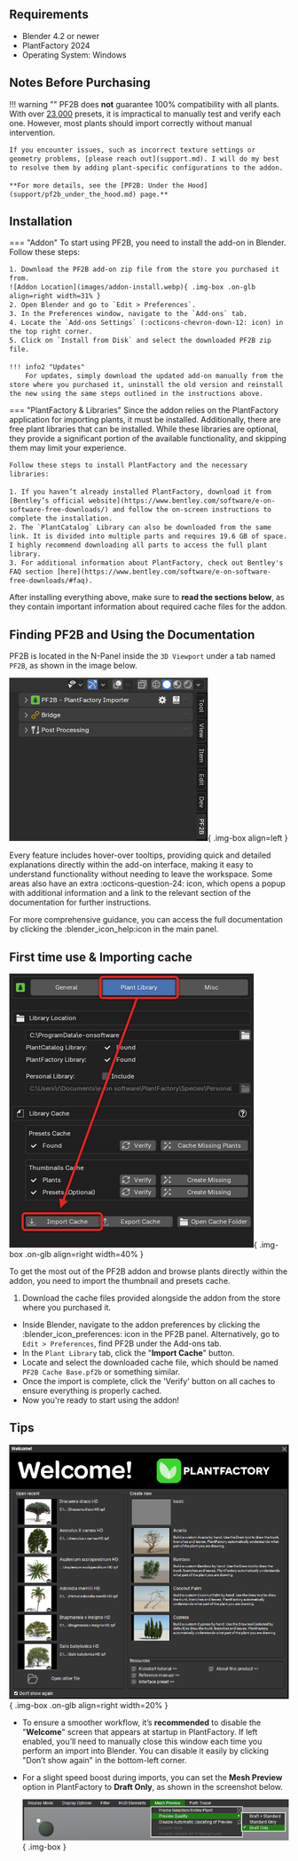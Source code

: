 ## Requirements

- Blender 4.2 or newer
- PlantFactory 2024
- Operating System: Windows


## Notes Before Purchasing

!!! warning ""
    PF2B does **not** guarantee 100% compatibility with all plants. With over [23,000](plants.md) presets, it is impractical to manually test and verify each one. However, most plants should import correctly without manual intervention.

    If you encounter issues, such as incorrect texture settings or geometry problems, [please reach out](support.md). I will do my best to resolve them by adding plant-specific configurations to the addon.

    **For more details, see the [PF2B: Under the Hood](support/pf2b_under_the_hood.md) page.**




## Installation

=== "Addon"
    To start using PF2B, you need to install the add-on in Blender. Follow these steps:

    1. Download the PF2B add-on zip file from the store you purchased it from.
    ![Addon Location](images/addon-install.webp){ .img-box .on-glb align=right width=31% }
    2. Open Blender and go to `Edit > Preferences`.
    3. In the Preferences window, navigate to the `Add-ons` tab.
    4. Locate the `Add-ons Settings` (:octicons-chevron-down-12: icon) in the top right corner.
    5. Click on `Install from Disk` and select the downloaded PF2B zip file.

    !!! info2 "Updates"
        For updates, simply download the updated add-on manually from the store where you purchased it, uninstall the old version and reinstall the new using the same steps outlined in the instructions above.

=== "PlantFactory & Libraries"
    Since the addon relies on the PlantFactory application for importing plants, it must be installed. Additionally, there are free plant libraries that can be installed. While these libraries are optional, they provide a significant portion of the available functionality, and skipping them may limit your experience.

    Follow these steps to install PlantFactory and the necessary libraries:

    1. If you haven’t already installed PlantFactory, download it from [Bentley’s official website](https://www.bentley.com/software/e-on-software-free-downloads/) and follow the on-screen instructions to complete the installation.
    2. The `PlantCatalog` Library can also be downloaded from the same link. It is divided into multiple parts and requires 19.6 GB of space. I highly recommend downloading all parts to access the full plant library.
    3. For additional information about PlantFactory, check out Bentley's FAQ section [here](https://www.bentley.com/software/e-on-software-free-downloads/#faq).


After installing everything above, make sure to **read the sections below**, as they contain important information about required cache files for the addon.




## Finding PF2B and Using the Documentation

PF2B is located in the N-Panel inside the `3D Viewport` under a tab named `PF2B`, as shown in the image below.

![Addon Location](images/addon-location.webp){ .img-box align=left }

Every feature includes hover-over tooltips, providing quick and detailed explanations directly within the add-on interface, making it easy to understand functionality without needing to leave the workspace. Some areas also have an extra :octicons-question-24: icon, which opens a popup with additional information and a link to the relevant section of the documentation for further instructions.

For more comprehensive guidance, you can access the full documentation by clicking the :blender_icon_help:icon in the main panel.

<div style="clear:both"></div>




## First time use & Importing cache

![Addon Location](images/import-cache-example.webp){ .img-box .on-glb align=right width=40%  }

To get the most out of the PF2B addon and browse plants directly within the addon, you need to import the thumbnail and presets cache.

1. Download the cache files provided alongside the addon from the store where you purchased it.
- Inside Blender, navigate to the addon preferences by clicking the :blender_icon_preferences: icon in the PF2B panel. Alternatively, go to `Edit > Preferences`, find PF2B under the Add-ons tab.
- In the `Plant Library` tab, click the "**Import Cache**" button.
- Locate and select the downloaded cache file, which should be named `PF2B Cache Base.pf2b` or something similar.
- Once the import is complete, click the 'Verify' button on all caches to ensure everything is properly cached.
- Now you're ready to start using the addon!

<div style="clear:both"></div>




## Tips

![Addon Location](images/pf_welcome-screen.webp){ .img-box .on-glb align=right width=20% }

- To ensure a smoother workflow, it’s **recommended** to disable the "**Welcome**" screen that appears at startup in PlantFactory. If left enabled, you’ll need to manually close this window each time you perform an import into Blender. You can disable it easily by clicking "Don’t show again" in the bottom-left corner.


- For a slight speed boost during imports, you can set the **Mesh Preview** option in PlantFactory to **Draft Only**, as shown in the screenshot below.

    ![Addon Location](images/pf_mesh-preview.webp){ .img-box }



